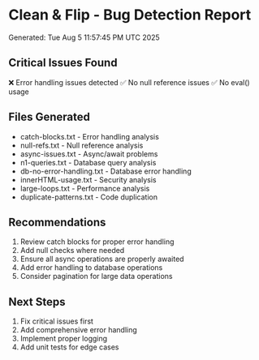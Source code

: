 # Clean & Flip - Bug Detection Report
Generated: Tue Aug  5 11:57:45 PM UTC 2025

## Critical Issues Found
❌ Error handling issues detected
✅ No null reference issues
✅ No eval() usage

## Files Generated
- catch-blocks.txt - Error handling analysis
- null-refs.txt - Null reference analysis
- async-issues.txt - Async/await problems
- n1-queries.txt - Database query analysis
- db-no-error-handling.txt - Database error handling
- innerHTML-usage.txt - Security analysis
- large-loops.txt - Performance analysis
- duplicate-patterns.txt - Code duplication

## Recommendations
1. Review catch blocks for proper error handling
2. Add null checks where needed
3. Ensure all async operations are properly awaited
4. Add error handling to database operations
5. Consider pagination for large data operations

## Next Steps
1. Fix critical issues first
2. Add comprehensive error handling
3. Implement proper logging
4. Add unit tests for edge cases
